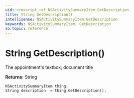```yaml
---
uid: crmscript_ref_NSActivitySummaryItem_GetDescription
title: String GetDescription()
intellisense: NSActivitySummaryItem.GetDescription
keywords: NSActivitySummaryItem, GetDescription
so.topic: reference
---
```


# String GetDescription()

The appointment's textbox; document title

**Returns:** String

```crmscript
NSActivitySummaryItem thing;
String description  = thing.GetDescription();
```

